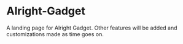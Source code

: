 # Alright-Gadget
A landing page for Alright Gadget. 
Other features will be added and customizations made as time goes on.
